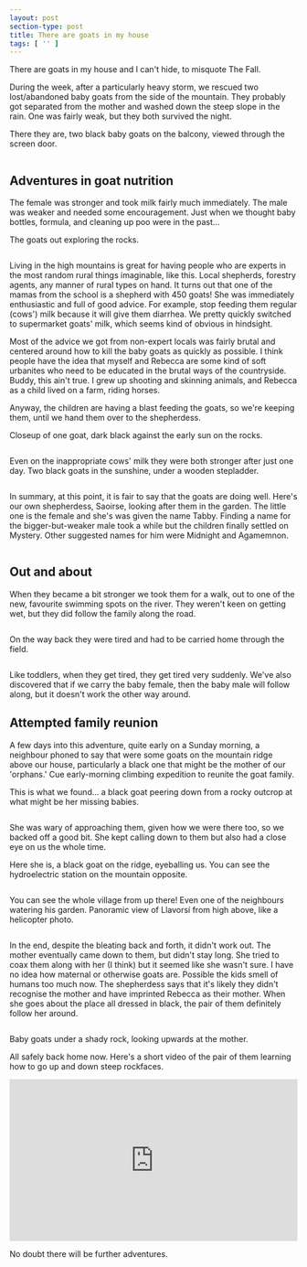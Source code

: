 ```yaml
---
layout: post
section-type: post
title: There are goats in my house
tags: [ '' ]
---
```


There are goats in my house and I can't hide, to misquote The Fall.

During the week, after a particularly heavy storm, we rescued two lost/abandoned baby goats from the side of the mountain. They probably got separated from the mother and washed down the steep slope in the rain. One was fairly weak, but they both survived the night.

There they are, two black baby goats on the balcony, viewed through the screen door.

<img src="/img/2025/goats01.jpg" alt="">

## Adventures in goat nutrition

The female was stronger and took milk fairly much immediately. The male was weaker and needed some encouragement. Just when we thought baby bottles, formula, and cleaning up poo were in the past...

The goats out exploring the rocks.

<img src="/img/2025/goats02.jpg" alt="">

Living in the high mountains is great for having people who are experts in the most random rural things imaginable, like this. Local shepherds, forestry agents, any manner of rural types on hand. It turns out that one of the mamas from the school is a shepherd with 450 goats! She was immediately enthusiastic and full of good advice. For example, stop feeding them regular (cows') milk because it will give them diarrhea. We pretty quickly switched to supermarket goats' milk, which seems kind of obvious in hindsight.

Most of the advice we got from non-expert locals was fairly brutal and centered around how to kill the baby goats as quickly as possible. I think people have the idea that myself and Rebecca are some kind of soft urbanites who need to be educated in the brutal ways of the countryside. Buddy, this ain't true. I grew up shooting and skinning animals, and Rebecca as a child lived on a farm, riding horses.

Anyway, the children are having a blast feeding the goats, so we're keeping them, until we hand them over to the shepherdess.

Closeup of one goat, dark black against the early sun on the rocks.

<img src="/img/2025/goats03.jpg" alt="">

Even on the inappropriate cows' milk they were both stronger after just one day. Two black goats in the sunshine, under a wooden stepladder.

<img src="/img/2025/goats04.jpg" alt="">

In summary, at this point, it is fair to say that the goats are doing well. Here's our own shepherdess, Saoirse, looking after them in the garden. The little one is the female and she's was given the name Tabby. Finding a name for the bigger-but-weaker male took a while but the children finally settled on Mystery. Other suggested names for him were Midnight and Agamemnon.

<img src="/img/2025/goats05.jpg" alt="">

## Out and about

When they became a bit stronger we took them for a walk, out to one of the new, favourite swimming spots on the river. They weren't keen on getting wet, but they did follow the family along the road.

<img src="/img/2025/goats06.jpg" alt="">

On the way back they were tired and had to be carried home through the field.

<img src="/img/2025/goats07.jpg" alt="">

Like toddlers, when they get tired, they get tired very suddenly. We've also discovered that if we carry the baby female, then the baby male will follow along, but it doesn't work the other way around. 

## Attempted family reunion

A few days into this adventure, quite early on a Sunday morning, a neighbour phoned to say that were some goats on the mountain ridge above our house, particularly a black one that might be the mother of our 'orphans.' Cue early-morning climbing expedition to reunite the goat family.

This is what we found... a black goat peering down from a rocky outcrop at what might be her missing babies.

<img src="/img/2025/goats08.jpg" alt="">

She was wary of approaching them, given how we were there too, so we backed off a good bit. She kept calling down to them but also had a close eye on us the whole time.

Here she is, a black goat on the ridge, eyeballing us. You can see the hydroelectric station on the mountain opposite.

<img src="/img/2025/goats09.jpg" alt="">

You can see the whole village from up there! Even one of the neighbours watering his garden.
Panoramic view of Llavorsí from high above, like a helicopter photo.

<img src="/img/2025/goats10.jpg" alt="">

In the end, despite the bleating back and forth, it didn't work out. The mother eventually came down to them, but didn't stay long. She tried to coax them along with her (I think) but it seemed like she wasn't sure. I have no idea how maternal or otherwise goats are. Possible the kids smell of humans too much now. The shepherdess says that it's likely they didn't recognise the mother and have imprinted Rebecca as their mother. When she goes about the place all dressed in black, the pair of them definitely follow her around.

<img src="/img/2025/goats11.jpg" alt="">

Baby goats under a shady rock, looking upwards at the mother.

All safely back home now. Here's a short video of the pair of them learning how to go up and down steep rockfaces.

<style>.embed-container { position: relative; padding-bottom: 56.25%; height: 0; overflow: hidden; max-width: 100%; } .embed-container iframe, .embed-container object, .embed-container embed { position: absolute; top: 0; left: 0; width: 100%; height: 100%; }</style><div class='embed-container'><iframe src='https://www.youtube.com/embed/m/1113592706' frameborder='0' allowfullscreen></iframe></div>

No doubt there will be further adventures.
